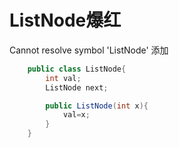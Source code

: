 # ListNode爆红
Cannot resolve symbol 'ListNode'
添加
```java
    public class ListNode{
        int val;
        ListNode next;

        public ListNode(int x){
            val=x;
        }
    }
```
